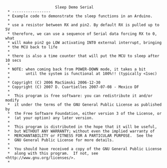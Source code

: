                           Sleep Demo Serial
     * -----------------
     * Example code to demonstrate the sleep functions in an Arduino.
     *
     * use a resistor between RX and pin2. By default RX is pulled up to 5V
     * therefore, we can use a sequence of Serial data forcing RX to 0, what
     * will make pin2 go LOW activating INT0 external interrupt, bringing
     * the MCU back to life
     *
     * there is also a time counter that will put the MCU to sleep after 10 secs
     *
     * NOTE: when coming back from POWER-DOWN mode, it takes a bit
     *       until the system is functional at 100%!! (typically <1sec)
     *
     * Copyright (C) 2006 MacSimski 2006-12-30
     * Copyright (C) 2007 D. Cuartielles 2007-07-08 - Mexico DF
     *
     *  This program is free software: you can redistribute it and/or modify
     *  it under the terms of the GNU General Public License as published by
     *  the Free Software Foundation, either version 3 of the License, or
     *  (at your option) any later version.
     *
     *  This program is distributed in the hope that it will be useful,
     *  but WITHOUT ANY WARRANTY; without even the implied warranty of
     *  MERCHANTABILITY or FITNESS FOR A PARTICULAR PURPOSE.  See the
     *  GNU General Public License for more details.
     *
     *  You should have received a copy of the GNU General Public License
     *  along with this program.  If not, see <http://www.gnu.org/licenses/>.
     *